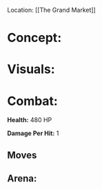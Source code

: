 
Location: [[The Grand Market]]


# **Concept:**





# Visuals:




# Combat:

**Health:** 480 HP

**Damage Per Hit:** 1

## Moves




## Arena:


